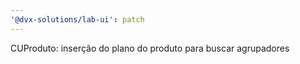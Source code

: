 ```yaml
---
'@dvx-solutions/lab-ui': patch
---
```


CUProduto: inserção do plano do produto para buscar agrupadores
